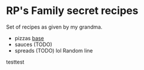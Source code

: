 # RP's Family secret recipes

Set of recipes as given by my grandma.

* pizzas
[base](./pizza/base.md)
* sauces (TODO)
* spreads (TODO)
lol
Random line

testtest